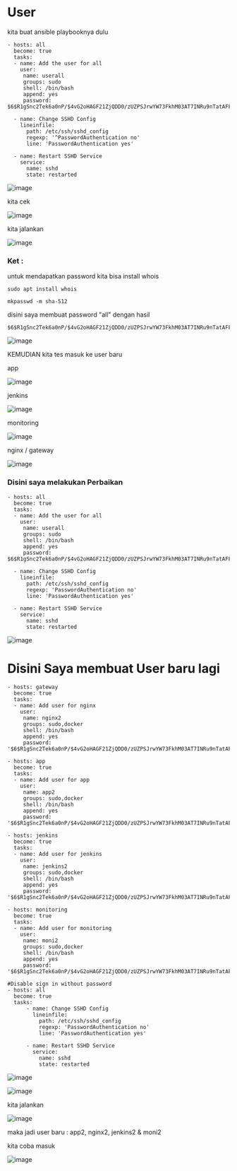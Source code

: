 # User 

kita buat ansible playbooknya dulu

```
- hosts: all
  become: true
  tasks:
  - name: Add the user for all
    user:
     name: userall
     groups: sudo
     shell: /bin/bash
     append: yes
     password: $6$R1gSnc2Tek6a0nP/$4vG2oHAGF21ZjQDD0/zUZPSJrwYW73FkhM03AT7INRu9nTatAFFYHGjPB9thL2D7BPqDnLOWIn.MkqenSAgTc0
     
  - name: Change SSHD Config
    lineinfile:
      path: /etc/ssh/sshd_config
      regexp: '^PasswordAuthentication no'
      line: 'PasswordAuthentication yes'

  - name: Restart SSHD Service
    service:
      name: sshd
      state: restarted
```
![image](https://user-images.githubusercontent.com/99697182/176103315-5eb98c4c-433e-40ce-b84d-f59da82282a6.png)

kita cek

![image](https://user-images.githubusercontent.com/99697182/176103357-de75c2d0-a03a-42b4-ba56-4b01dddcc736.png)

kita jalankan

![image](https://user-images.githubusercontent.com/99697182/176103225-2ee3f40e-888f-4a30-8a64-176794183081.png)


### Ket :

untuk mendapatkan password kita bisa install whois

```
sudo apt install whois
```

```
mkpasswd -m sha-512
```

disini saya membuat password "all" dengan hasil

```
$6$R1gSnc2Tek6a0nP/$4vG2oHAGF21ZjQDD0/zUZPSJrwYW73FkhM03AT7INRu9nTatAFFYHGjPB9thL2D7BPqDnLOWIn.MkqenSAgTc0
```

![image](https://user-images.githubusercontent.com/99697182/176100417-d99e600c-6392-40bf-96eb-cfc6afa6ebd0.png)


KEMUDIAN  kita tes masuk ke user baru 

app

![image](https://user-images.githubusercontent.com/99697182/176103609-47806196-c13c-47c7-b017-7d6c7f7d6995.png)

jenkins

![image](https://user-images.githubusercontent.com/99697182/176103775-fb95f248-971b-4d17-b000-e4a5e6c97c48.png)

monitoring

![image](https://user-images.githubusercontent.com/99697182/176103870-177de621-8c69-4fd9-963a-3b5a6748d5d6.png)

nginx / gateway

![image](https://user-images.githubusercontent.com/99697182/176104022-c7845e86-a90e-4178-8340-58dac122a536.png)


### Disini saya melakukan Perbaikan 

```
- hosts: all
  become: true
  tasks:
  - name: Add the user for all
    user:
     name: userall
     groups: sudo
     shell: /bin/bash
     append: yes
     password: $6$R1gSnc2Tek6a0nP/$4vG2oHAGF21ZjQDD0/zUZPSJrwYW73FkhM03AT7INRu9nTatAFFYHGjPB9thL2D7BPqDnLOWIn.MkqenSAgTc0
     
  - name: Change SSHD Config
    lineinfile:
      path: /etc/ssh/sshd_config
      regexp: 'PasswordAuthentication no'
      line: 'PasswordAuthentication yes'

  - name: Restart SSHD Service
    service:
      name: sshd
      state: restarted
```

![image](https://user-images.githubusercontent.com/99697182/176163329-9a3baf42-8d5d-4cc1-8415-69ee90beddad.png)


# Disini Saya membuat User baru lagi 

```
- hosts: gateway
  become: true
  tasks:
  - name: Add user for nginx
    user:
     name: nginx2
     groups: sudo,docker
     shell: /bin/bash
     append: yes
     password: '$6$R1gSnc2Tek6a0nP/$4vG2oHAGF21ZjQDD0/zUZPSJrwYW73FkhM03AT7INRu9nTatAFFYHGjPB9thL2D7BPqDnLOWIn.MkqenSAgTc0'

- hosts: app
  become: true
  tasks:
  - name: Add user for app
    user:
     name: app2
     groups: sudo,docker
     shell: /bin/bash
     append: yes
     password: '$6$R1gSnc2Tek6a0nP/$4vG2oHAGF21ZjQDD0/zUZPSJrwYW73FkhM03AT7INRu9nTatAFFYHGjPB9thL2D7BPqDnLOWIn.MkqenSAgTc0'

- hosts: jenkins
  become: true
  tasks:
  - name: Add user for jenkins
    user:
     name: jenkins2
     groups: sudo,docker
     shell: /bin/bash
     append: yes
     password: '$6$R1gSnc2Tek6a0nP/$4vG2oHAGF21ZjQDD0/zUZPSJrwYW73FkhM03AT7INRu9nTatAFFYHGjPB9thL2D7BPqDnLOWIn.MkqenSAgTc0'

- hosts: monitoring
  become: true
  tasks:
  - name: Add user for monitoring
    user:
     name: moni2
     groups: sudo,docker
     shell: /bin/bash
     append: yes
     password: '$6$R1gSnc2Tek6a0nP/$4vG2oHAGF21ZjQDD0/zUZPSJrwYW73FkhM03AT7INRu9nTatAFFYHGjPB9thL2D7BPqDnLOWIn.MkqenSAgTc0'

#Disable sign in without password
- hosts: all
  become: true
  tasks:
      - name: Change SSHD Config
        lineinfile:
          path: /etc/ssh/sshd_config
          regexp: 'PasswordAuthentication no'
          line: 'PasswordAuthentication yes'

      - name: Restart SSHD Service
        service:
          name: sshd
          state: restarted
```

![image](https://user-images.githubusercontent.com/99697182/176193764-17f5c388-cd4c-400a-b71f-7d9a5a712b1f.png)

![image](https://user-images.githubusercontent.com/99697182/176193972-47684231-ce8d-4f72-a3d8-ad64110cfa57.png)

kita jalankan

![image](https://user-images.githubusercontent.com/99697182/176194329-6fad31ac-bf28-4b6c-9af6-662f267bd45b.png)

maka jadi user baru : app2, nginx2, jenkins2 & moni2

kita coba masuk

![image](https://user-images.githubusercontent.com/99697182/176194842-ba66747e-c387-46d4-9447-43ea05ca9167.png)









